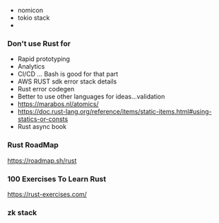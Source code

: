 * nomicon
* tokio stack
* 

### Don't use Rust for
- Rapid prototyping
- Analytics
- CI/CD ... Bash is good for that part
- AWS RUST sdk error stack details
- Rust error codegen
- Better to use other languages for ideas...validation
- https://marabos.nl/atomics/ 
- https://doc.rust-lang.org/reference/items/static-items.html#using-statics-or-consts
- Rust async book

### Rust RoadMap

https://roadmap.sh/rust

### 100 Exercises To Learn Rust
https://rust-exercises.com/

### zk stack
 